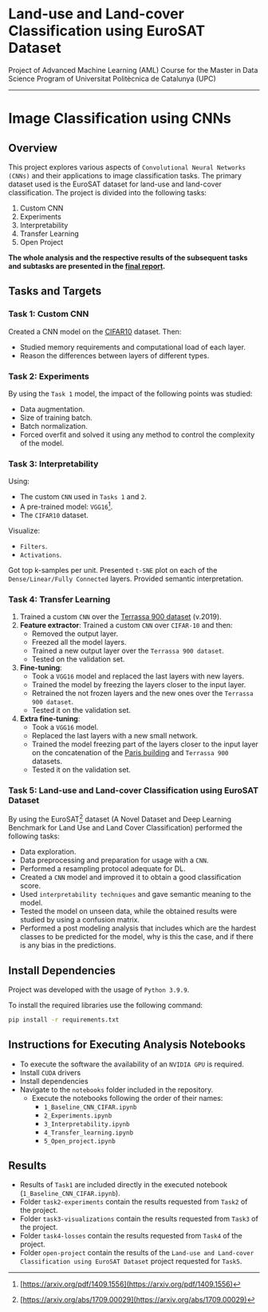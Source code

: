 # Land-use and Land-cover Classification using EuroSAT Dataset
Project of Advanced Machine Learning (AML) Course for the Master in Data Science Program of Universitat Politècnica de Catalunya (UPC)
***

# Image Classification using CNNs

## Overview
This project explores various aspects of `Convolutional Neural Networks (CNNs)` and their applications to image classification tasks. The primary dataset used is the EuroSAT dataset for land-use and land-cover classification. The project is divided into the following tasks:

1. Custom CNN
2. Experiments
3. Interpretability
4. Transfer Learning
5. Open Project

**The whole analysis and the respective results of the subsequent tasks and subtasks are presented in the [final report](./docs/Deep_Learning_Tasks_and_Land_Use_Land_Cover_Classification_Using_EuroSAT_Dataset.pdf).**

## Tasks and Targets

### Task 1: Custom CNN
Created a CNN model on the [CIFAR10](https://www.cs.toronto.edu/~kriz/cifar.html) dataset. Then:
- Studied memory requirements and computational load of each layer.
- Reason the differences between layers of different types.

### Task 2: Experiments
By using the `Task 1` model, the impact of the following points was studied:
- Data augmentation.
- Size of training batch.
- Batch normalization.
- Forced overfit and solved it using any method to control the complexity of the model.

### Task 3: Interpretability
Using:
- The custom `CNN` used in `Tasks 1` and `2`.
- A pre-trained model: `VGG16`[^1].
- The `CIFAR10` dataset.

Visualize:
- `Filters`.
- `Activations`.

Got top k-samples per unit. Presented `t-SNE` plot on each of the `Dense/Linear/Fully Connected` layers. Provided semantic interpretation.

### Task 4: Transfer Learning
1. Trained a custom `CNN` over the [Terrassa 900 dataset](https://imatge.upc.edu/web/resources/terrassa-buildings-4126) (v.2019).
2. **Feature extractor**: Trained a custom `CNN` over `CIFAR-10` and then:
    - Removed the output layer.
    - Freezed all the model layers.
    - Trained a new output layer over the `Terrassa 900 dataset`.
    - Tested on the validation set.
3. **Fine-tuning**:
    - Took a `VGG16` model and replaced the last layers with new layers.
    - Trained the model by freezing the layers closer to the input layer.
    - Retrained the not frozen layers and the new ones over the `Terrassa 900 dataset`.
    - Tested it on the validation set.
4. **Extra fine-tuning**:
    - Took a `VGG16` model.
    - Replaced the last layers with a new small network.
    - Trained the model freezing part of the layers closer to the input layer on the concatenation of the [Paris building](https://www.robots.ox.ac.uk/~vgg/data/parisbuildings/) and `Terrassa 900` datasets.
    - Tested it on the validation set.


### Task 5: Land-use and Land-cover Classification using EuroSAT Dataset
By using the EuroSAT[^2] dataset (A Novel Dataset and Deep Learning Benchmark for Land Use and Land Cover Classification) performed the following tasks:
- Data exploration.
- Data preprocessing and preparation for usage with a `CNN`.
- Performed a resampling protocol adequate for DL.
- Created a `CNN` model and improved it to obtain a good classification score.
- Used `interpretability techniques` and gave semantic meaning to the model.
- Tested the model on unseen data, while the obtained results were studied by using a confusion matrix.
- Performed a post modeling analysis that includes which are the hardest classes to be predicted for the model, why is this the case, and if there is any bias in the predictions.

## Install Dependencies

Project was developed with the usage of `Python 3.9.9`.

To install the required libraries use the following command:

``` bash
pip install -r requirements.txt
```


## Instructions for Executing Analysis Notebooks
* To execute the software the availability of an `NVIDIA GPU` is required.
* Install `CUDA` drivers
* Install dependencies
* Navigate to the `notebooks` folder included in the repository.
    * Execute the notebooks following the order of their names:
        * `1_Baseline_CNN_CIFAR.ipynb`
        * `2_Experiments.ipynb`
        * `3_Interpretability.ipynb`
        * `4_Transfer_learning.ipynb`
        * `5_Open_project.ipynb`


## Results
* Results of `Task1` are included directly in the executed notebook (`1_Baseline_CNN_CIFAR.ipynb`).
* Folder `task2-experiments` contain the results requested from `Task2` of the project.
* Folder `task3-visualizations` contain the results requested from `Task3` of the project.
* Folder `task4-losses` contain the results requested from `Task4` of the project.
* Folder `open-project` contain the results of the `Land-use and Land-cover Classification using EuroSAT Dataset` project requested for `Task5`.


[^1]: [https://arxiv.org/pdf/1409.1556](https://arxiv.org/pdf/1409.1556)
[^2]: [https://arxiv.org/abs/1709.00029](https://arxiv.org/abs/1709.00029)